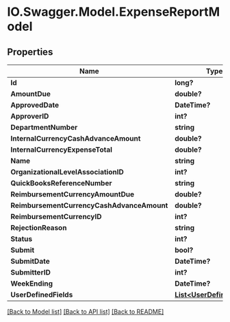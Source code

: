 # IO.Swagger.Model.ExpenseReportModel
## Properties

Name | Type | Description | Notes
------------ | ------------- | ------------- | -------------
**Id** | **long?** |  | [optional] 
**AmountDue** | **double?** |  | [optional] 
**ApprovedDate** | **DateTime?** |  | [optional] 
**ApproverID** | **int?** |  | [optional] 
**DepartmentNumber** | **string** |  | [optional] 
**InternalCurrencyCashAdvanceAmount** | **double?** |  | [optional] 
**InternalCurrencyExpenseTotal** | **double?** |  | [optional] 
**Name** | **string** |  | [optional] 
**OrganizationalLevelAssociationID** | **int?** |  | [optional] 
**QuickBooksReferenceNumber** | **string** |  | [optional] 
**ReimbursementCurrencyAmountDue** | **double?** |  | [optional] 
**ReimbursementCurrencyCashAdvanceAmount** | **double?** |  | [optional] 
**ReimbursementCurrencyID** | **int?** |  | [optional] 
**RejectionReason** | **string** |  | [optional] 
**Status** | **int?** |  | [optional] 
**Submit** | **bool?** |  | [optional] 
**SubmitDate** | **DateTime?** |  | [optional] 
**SubmitterID** | **int?** |  | [optional] 
**WeekEnding** | **DateTime?** |  | [optional] 
**UserDefinedFields** | [**List&lt;UserDefinedField&gt;**](UserDefinedField.md) |  | [optional] 

[[Back to Model list]](../README.md#documentation-for-models) [[Back to API list]](../README.md#documentation-for-api-endpoints) [[Back to README]](../README.md)

